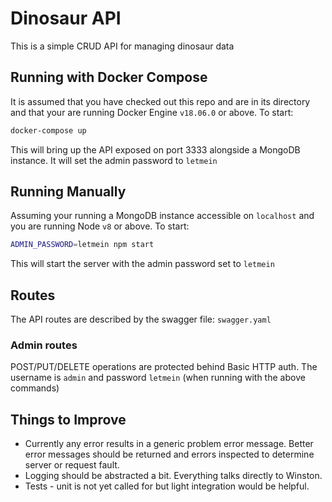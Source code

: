 # Dinosaur API
This is a simple CRUD API for managing dinosaur data

## Running with Docker Compose
It is assumed that you have checked out this repo and are in its directory and that your are running Docker Engine `v18.06.0` or above. To start:
```bash
docker-compose up
```

This will bring up the API exposed on port 3333 alongside a MongoDB instance. It will set the admin password to `letmein`

## Running Manually
Assuming your running a MongoDB instance accessible on `localhost` and you are running Node `v8` or above. To start:
```bash
ADMIN_PASSWORD=letmein npm start
```
This will start the server with the admin password set to `letmein`

## Routes
The API routes are described by the swagger file: `swagger.yaml`

### Admin routes
POST/PUT/DELETE operations are protected behind Basic HTTP auth. The username is `admin` and password `letmein` (when running with the above commands) 

## Things to Improve
* Currently any error results in a generic problem error message. Better error messages should be returned and errors inspected to determine server or request fault. 
* Logging should be abstracted a bit. Everything talks directly to Winston. 
* Tests - unit is not yet called for but light integration would be helpful. 
